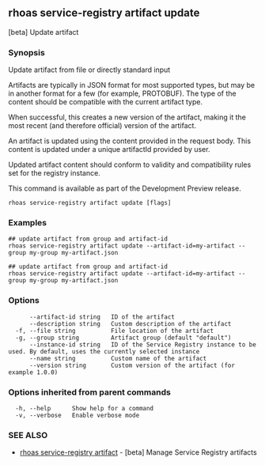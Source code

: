 ## rhoas service-registry artifact update

[beta] Update artifact

### Synopsis

Update artifact from file or directly standard input

Artifacts are typically in JSON format for most supported types, but may be in another format for a few (for example, PROTOBUF).
The type of the content should be compatible with the current artifact type.

When successful, this creates a new version of the artifact, making it the most recent (and therefore official) version of the artifact.

An artifact is updated using the content provided in the request body.
This content is updated under a unique artifactId provided by user.

Updated artifact content should conform to validity and compatibility rules set for the registry instance.

This command is available as part of the Development Preview release.


```
rhoas service-registry artifact update [flags]
```

### Examples

```
## update artifact from group and artifact-id
rhoas service-registry artifact update --artifact-id=my-artifact --group my-group my-artifact.json

## update artifact from group and artifact-id
rhoas service-registry artifact update --artifact-id=my-artifact --group my-group my-artifact.json

```

### Options

```
      --artifact-id string   ID of the artifact
      --description string   Custom description of the artifact
  -f, --file string          File location of the artifact
  -g, --group string         Artifact group (default "default")
      --instance-id string   ID of the Service Registry instance to be used. By default, uses the currently selected instance
      --name string          Custom name of the artifact
      --version string       Custom version of the artifact (for example 1.0.0)
```

### Options inherited from parent commands

```
  -h, --help      Show help for a command
  -v, --verbose   Enable verbose mode
```

### SEE ALSO

* [rhoas service-registry artifact](rhoas_service-registry_artifact.md)	 - [beta] Manage Service Registry artifacts

